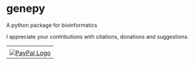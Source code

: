 # genepy
A python package for bioinformatics





I appreciate your contributions with citations, donations and suggestions.

<!-- PayPal Logo --><table border="0" cellpadding="10" cellspacing="0" align="center"><tr><td align="center"></td></tr><tr><td align="center"><a href="https://www.paypal.me/amirrouh" title="How PayPal Works" onclick="javascript:window.open('paypal.me/amirrouh','WIPaypal','toolbar=no, location=no, directories=no, status=no, menubar=no, scrollbars=yes, resizable=yes, width=1060, height=700'); return false;"><img src="https://www.paypalobjects.com/webstatic/mktg/logo/pp_cc_mark_37x23.jpg" border="0" alt="PayPal Logo"></a></td></tr></table><!-- PayPal Logo -->
